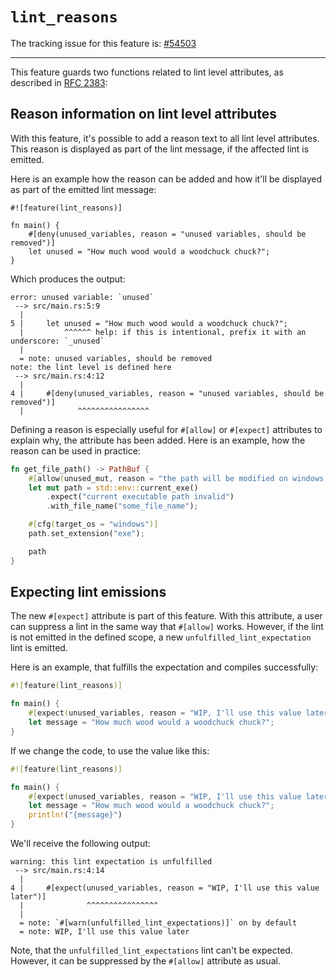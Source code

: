 # `lint_reasons`

The tracking issue for this feature is: [#54503]

[#54503]: https://github.com/rust-lang/rust/issues/54503

---

This feature guards two functions related to lint level attributes, as described
in [RFC 2383]:

[RFC 2383]: https://rust-lang.github.io/rfcs/2383-lint-reasons.html

## Reason information on lint level attributes

With this feature, it's possible to add a reason text to all lint level
attributes. This reason is displayed as part of the lint message, if the
affected lint is emitted.

Here is an example how the reason can be added and how it'll be displayed as
part of the emitted lint message:

```rust,compile_fail
#![feature(lint_reasons)]

fn main() {
    #[deny(unused_variables, reason = "unused variables, should be removed")]
    let unused = "How much wood would a woodchuck chuck?";
}
```

Which produces the output:

```text
error: unused variable: `unused`
 --> src/main.rs:5:9
  |
5 |     let unused = "How much wood would a woodchuck chuck?";
  |         ^^^^^^ help: if this is intentional, prefix it with an underscore: `_unused`
  |
  = note: unused variables, should be removed
note: the lint level is defined here
 --> src/main.rs:4:12
  |
4 |     #[deny(unused_variables, reason = "unused variables, should be removed")]
  |            ^^^^^^^^^^^^^^^^
```

Defining a reason is especially useful for `#[allow]` or `#[expect]` attributes
to explain why, the attribute has been added. Here is an example, how the reason
can be used in practice:

```rust
fn get_file_path() -> PathBuf {
    #[allow(unused_mut, reason = "the path will be modified on windows, but not on other platforms")]
    let mut path = std::env::current_exe()
        .expect("current executable path invalid")
        .with_file_name("some_file_name");

    #[cfg(target_os = "windows")]
    path.set_extension("exe");

    path
}
```

## Expecting lint emissions

The new `#[expect]` attribute is part of this feature. With this attribute, a user
can suppress a lint in the same way that `#[allow]` works. However, if the lint is
not emitted in the defined scope, a new `unfulfilled_lint_expectation` lint is
emitted.

Here is an example, that fulfills the expectation and compiles successfully:

```rust
#![feature(lint_reasons)]

fn main() {
    #[expect(unused_variables, reason = "WIP, I'll use this value later")]
    let message = "How much wood would a woodchuck chuck?";
}
```

If we change the code, to use the value like this:

```rust
#![feature(lint_reasons)]

fn main() {
    #[expect(unused_variables, reason = "WIP, I'll use this value later")]
    let message = "How much wood would a woodchuck chuck?";
    println!("{message}")
}
```

We'll receive the following output:

```text
warning: this lint expectation is unfulfilled
 --> src/main.rs:4:14
  |
4 |     #[expect(unused_variables, reason = "WIP, I'll use this value later")]
  |              ^^^^^^^^^^^^^^^^
  |
  = note: `#[warn(unfulfilled_lint_expectations)]` on by default
  = note: WIP, I'll use this value later
```

Note, that the `unfulfilled_lint_expectations` lint can't be expected. However,
it can be suppressed by the `#[allow]` attribute as usual.
